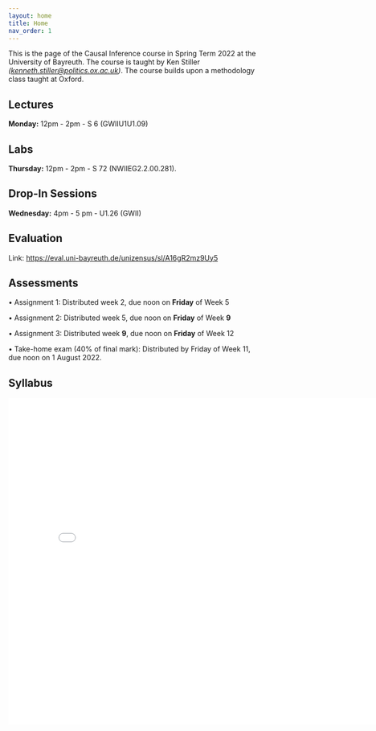 ```yaml
---
layout: home
title: Home
nav_order: 1
---
```




This is the page of the Causal Inference course in Spring Term 2022 at the University of Bayreuth. The course is taught by Ken Stiller *(kenneth.stiller@politics.ox.ac.uk)*. The course builds upon a methodology class taught at Oxford.


## Lectures

**Monday:** 12pm - 2pm - S 6 (GWIIU1U1.09)

## Labs

**Thursday:** 12pm - 2pm - 	S 72 (NWIIEG2.2.00.281). 
## Drop-In Sessions

**Wednesday:** 4pm - 5 pm - U1.26 (GWII)

## Evaluation

Link: https://eval.uni-bayreuth.de/unizensus/sl/A16gR2mz9Uy5



## Assessments

• Assignment 1: Distributed week 2, due noon on **Friday** of Week 5

• Assignment 2: Distributed week 5, due noon on **Friday** of Week **9**

• Assignment 3: Distributed week **9**, due noon on **Friday** of Week 12

• Take-home exam (40% of final mark): Distributed by Friday of Week 11, due noon on 1 August 2022.


## Syllabus


<embed src="CI_22_Syllabus___Bayreuth.pdf" width="800" height="650" 
 type="application/pdf">
